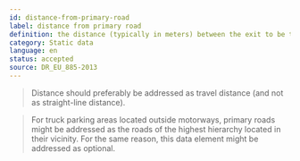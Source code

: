 ```yaml
---
id: distance-from-primary-road
label: distance from primary road
definition: the distance (typically in meters) between the exit to be taken and the entry point of a truck parking area.
category: Static data
language: en
status: accepted
source: DR_EU_885-2013
---
```


>Distance should preferably be addressed as travel distance (and not as straight-line distance).

>For truck parking areas located outside motorways, primary roads might be addressed as the roads of the highest hierarchy located in their vicinity. For the same reason, this data element might be addressed as optional.

